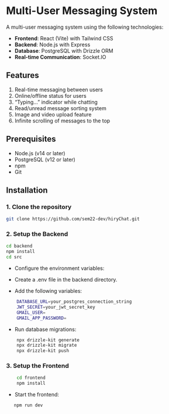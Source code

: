 
# Multi-User Messaging System

A multi-user messaging system using the following technologies:

- **Frontend**: React (Vite) with Tailwind CSS
- **Backend**: Node.js with Express
- **Database**: PostgreSQL with Drizzle ORM
- **Real-time Communication**: Socket.IO

## Features

1. Real-time messaging between users
2. Online/offline status for users
3. “Typing…” indicator while chatting
4. Read/unread message sorting system
5. Image and video upload feature
6. Infinite scrolling of messages to the top

## Prerequisites

- Node.js (v14 or later)
- PostgreSQL (v12 or later)
- npm 
- Git

## Installation

### 1. Clone the repository

```bash
git clone https://github.com/sem22-dev/hiryChat.git
```

### 2. Setup the Backend

```bash
cd backend
npm install
cd src
```

- Configure the environment variables:

- Create a .env file in the backend directory.
- Add the following variables:
```bash
    DATABASE_URL=your_postgres_connection_string
    JWT_SECRET=your_jwt_secret_key
    GMAIL_USER=
    GMAIL_APP_PASSWORD=
```
- Run database migrations:
```bash
    npx drizzle-kit generate 
    npx drizzle-kit migrate
    npx drizzle-kit push
```

### 3. Setup the Frontend

```bash
    cd frontend
    npm install
```

- Start the frontend:
```bash
   npm run dev
```



